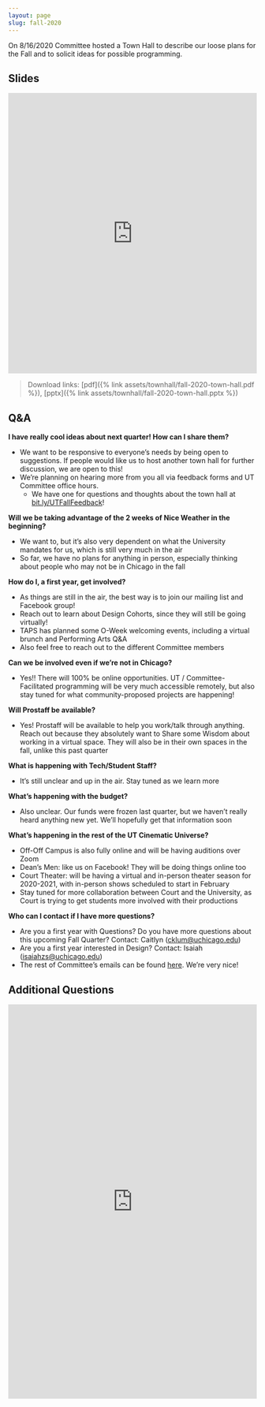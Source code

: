 ```yaml
---
layout: page
slug: fall-2020
---
```


On 8/16/2020 Committee hosted a Town Hall to describe our loose plans for the Fall and to solicit ideas for possible programming.

## Slides

<p><iframe src="https://docs.google.com/presentation/d/e/2PACX-1vQ8jFTxMXw8HyOMwJWMt7JO7pID-hHkcmhiFkKTDnqIUu93SiCIepg0qlIvR4k7KdGqXBM_MbJaCuN8/embed?start=false&amp;loop=false&amp;delayms=60000" width="960" height="569" frameborder="0" style="width:100%;" allowfullscreen="allowfullscreen"></iframe></p>

> Download links: [pdf]({% link assets/townhall/fall-2020-town-hall.pdf %}), [pptx]({% link assets/townhall/fall-2020-town-hall.pptx %})

## Q&A

**I have really cool ideas about next quarter! How can I share them?**
- We want to be responsive to everyone’s needs by being open to suggestions. If people would like us to host another town hall for further discussion, we are open to this!
- We’re planning on hearing more from you all via feedback forms and UT Committee office hours.
  - We have one for questions and thoughts about the town hall at [bit.ly/UTFallFeedback](https://bit.ly/UTFallFeedback)!

**Will we be taking advantage of the 2 weeks of Nice Weather in the beginning?**
- We want to, but it’s also very dependent on what the University mandates for us, which is still very much in the air
- So far, we have no plans for anything in person, especially thinking about people who may not be in Chicago in the fall

**How do I, a first year, get involved?**
- As things are still in the air, the best way is to join our mailing list and Facebook group!
- Reach out to learn about Design Cohorts, since they will still be going virtually!
- TAPS has planned some O-Week welcoming events, including a virtual brunch and Performing Arts Q&A
- Also feel free to reach out to the different Committee members

**Can we be involved even if we’re not in Chicago?**
- Yes!! There will 100% be online opportunities. UT / Committee-Facilitated programming will be very much accessible remotely, but also stay tuned for what community-proposed projects are happening!

**Will Prostaff be available?**
- Yes! Prostaff will be available to help you work/talk through anything. Reach out because they absolutely want to Share some Wisdom about working in a virtual space. They will also be in their own spaces in the fall, unlike this past quarter

**What is happening with Tech/Student Staff?**
- It’s still unclear and up in the air. Stay tuned as we learn more

**What’s happening with the budget?**
- Also unclear. Our funds were frozen last quarter, but we haven’t really heard anything new yet. We’ll hopefully get that information soon

**What’s happening in the rest of the UT Cinematic Universe?**
- Off-Off Campus is also fully online and will be having auditions over Zoom
- Dean’s Men: like us on Facebook! They will be doing things online too
- Court Theater: will be having a virtual and in-person theater season for 2020-2021, with in-person shows scheduled to start in February
- Stay tuned for more collaboration between Court and the University, as Court is trying to get students more involved with their productions

**Who can I contact if I have more questions?**
- Are you a first year with Questions? Do you have more questions about this upcoming Fall Quarter? Contact: Caitlyn ([cklum@uchicago.edu](mailto:cklum@uchicago.edu))
- Are you a first year interested in Design? Contact: Isaiah ([isaiahzs@uchicago.edu](mailto:isaiahzs@uchicago.edu))
- The rest of Committee’s emails can be found [here](https://arts.uchicago.edu/theater-and-performance-studies/performance-rsos/university-theater/ut-student-committee). We’re very nice!

## Additional Questions

<p><iframe src="https://docs.google.com/forms/d/e/1FAIpQLSezxM-6RhcVHMEUbvCK-fArbCXRe3mD-M2z6k-gUha3ALkiwQ/viewform?embedded=true" style="width:100%" height="800" frameborder="0" marginheight="0" marginwidth="0">Loading…</iframe><p>
